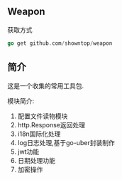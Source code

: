 ## Weapon 

获取方式

```go
go get github.com/showntop/weapon
```

## 简介

这是一个收集的常用工具包.

模块简介:

1. 配置文件读物模块
2. http.Response返回处理
3. i18n国际化处理
4. log日志处理,基于go-uber封装制作
5. jwt功能
6. 日期处理功能
8. 加密操作
